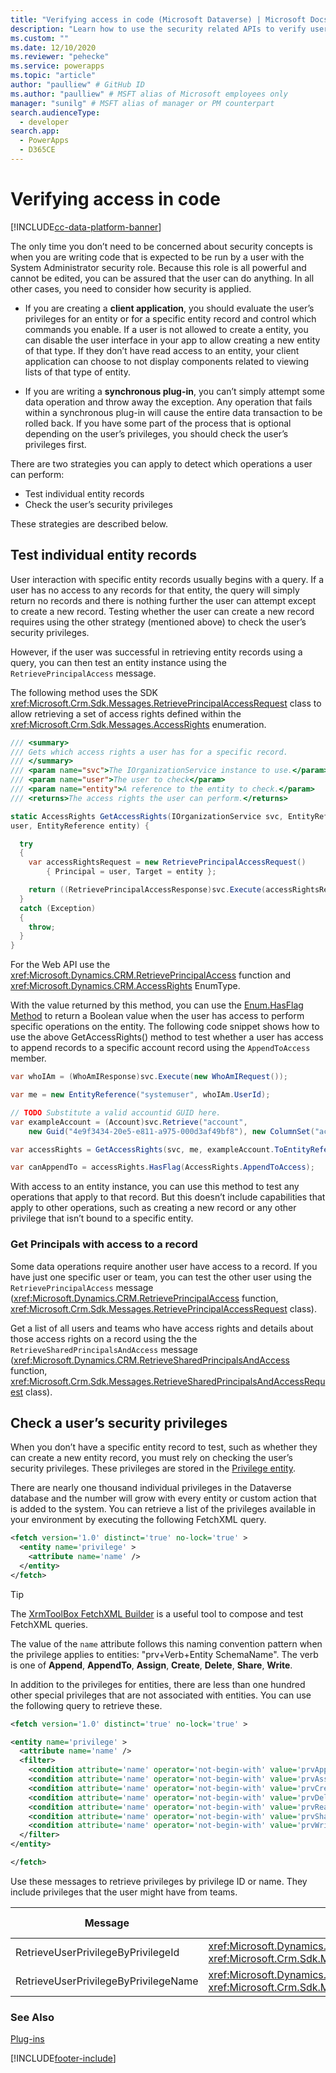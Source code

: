```yaml
---
title: "Verifying access in code (Microsoft Dataverse) | Microsoft Docs" # Intent and product brand in a unique string of 43-59 chars including spaces
description: "Learn how to use the security related APIs to verify user access to a record." # 115-145 characters including spaces. This abstract displays in the search result.
ms.custom: ""
ms.date: 12/10/2020
ms.reviewer: "pehecke"
ms.service: powerapps
ms.topic: "article"
author: "paulliew" # GitHub ID
ms.author: "paulliew" # MSFT alias of Microsoft employees only
manager: "sunilg" # MSFT alias of manager or PM counterpart
search.audienceType: 
  - developer
search.app: 
  - PowerApps
  - D365CE
---
```


# Verifying access in code

[!INCLUDE[cc-data-platform-banner](../../includes/cc-data-platform-banner.md)]

The only time you don’t need to be concerned about security concepts is when you
are writing code that is expected to be run by a user with the System
Administrator security role. Because this role is all powerful and cannot be
edited, you can be assured that the user can do anything. In all other cases,
you need to consider how security is applied.

- If you are creating a **client application**, you should evaluate the user’s
    privileges for an entity or for a specific entity record and control which
    commands you enable. If a user is not allowed to create a entity, you can
    disable the user interface in your app to allow creating a new entity of that type. If they don’t have read access to an entity, your client application can choose to not
    display components related to viewing lists of that type of entity.

- If you are writing a **synchronous plug-in**, you can’t simply attempt some
    data operation and throw away the exception. Any operation that fails within a
    synchronous plug-in will cause the entire data transaction to be rolled back. If
    you have some part of the process that is optional depending on the user’s
    privileges, you should check the user’s privileges first.

There are two strategies you can apply to detect which operations a user can
perform:

- Test individual entity records
- Check the user’s security privileges

These strategies are described below.

## Test individual entity records

User interaction with specific entity records usually begins with a query. If a
user has no access to any records for that entity, the query will simply return
no records and there is nothing further the user can attempt except to create a
new record. Testing whether the user can create a new record requires using the
other strategy (mentioned above) to check the user’s security privileges.

However, if the user was successful in retrieving entity records using a query, you
can then test an entity instance using the `RetrievePrincipalAccess` message.

The following method uses the SDK <xref:Microsoft.Crm.Sdk.Messages.RetrievePrincipalAccessRequest> class to allow retrieving a set of access rights defined within the <xref:Microsoft.Crm.Sdk.Messages.AccessRights> enumeration.

```csharp
/// <summary>
/// Gets which access rights a user has for a specific record.
/// </summary>
/// <param name="svc">The IOrganizationService instance to use.</param>
/// <param name="user">The user to check</param>
/// <param name="entity">A reference to the entity to check.</param>
/// <returns>The access rights the user can perform.</returns>

static AccessRights GetAccessRights(IOrganizationService svc, EntityReference
user, EntityReference entity) {

  try
  {
    var accessRightsRequest = new RetrievePrincipalAccessRequest() 
        { Principal = user, Target = entity };

    return ((RetrievePrincipalAccessResponse)svc.Execute(accessRightsRequest)).AccessRights;
  }
  catch (Exception)
  {
    throw;
  }
}
```

For the Web API use the <xref:Microsoft.Dynamics.CRM.RetrievePrincipalAccess> function and <xref:Microsoft.Dynamics.CRM.AccessRights> EnumType.

With the value returned by this method, you can use the [Enum.HasFlag Method](/dotnet/api/system.enum.hasflag#System_Enum_HasFlag_System_Enum_)
to return a Boolean value when the user has access to perform specific
operations on the entity. The following code snippet shows how to use the above
GetAccessRights() method to test whether a user has access to append records
to a specific account record using the `AppendToAccess` member.

```C#
var whoIAm = (WhoAmIResponse)svc.Execute(new WhoAmIRequest());

var me = new EntityReference("systemuser", whoIAm.UserId);

// TODO Substitute a valid accountid GUID here.
var exampleAccount = (Account)svc.Retrieve("account",
    new Guid("4e9f3434-20e5-e811-a975-000d3af49bf8"), new ColumnSet("accountid"));

var accessRights = GetAccessRights(svc, me, exampleAccount.ToEntityReference());

var canAppendTo = accessRights.HasFlag(AccessRights.AppendToAccess);
```

With access to an entity instance, you can use this method to test any
operations that apply to that record. But this doesn’t include capabilities that
apply to other operations, such as creating a new record or any other privilege
that isn’t bound to a specific entity.

### Get Principals with access to a record

Some data operations require another user have access to a record. If you have
just one specific user or team, you can test the other user using the `RetrievePrincipalAccess` message (<xref:Microsoft.Dynamics.CRM.RetrievePrincipalAccess> function, <xref:Microsoft.Crm.Sdk.Messages.RetrievePrincipalAccessRequest> class).

Get a list of all users and teams who have access rights and details about
those access rights on a record using the the `RetrieveSharedPrincipalsAndAccess` message (<xref:Microsoft.Dynamics.CRM.RetrieveSharedPrincipalsAndAccess> function, <xref:Microsoft.Crm.Sdk.Messages.RetrieveSharedPrincipalsAndAccessRequest> class).

## Check a user’s security privileges

When you don’t have a specific entity record to test, such as whether they can
create a new entity record, you must rely on checking the user’s security
privileges. These privileges are stored in the [Privilege entity](reference/entities/privilege.md).

There are nearly one thousand individual privileges in the Dataverse database and the
number will grow with every entity or custom action that is added to the system.
You can retrieve a list of the privileges available in your environment by executing the
following FetchXML query.

```XML
<fetch version='1.0' distinct='true' no-lock='true' >
  <entity name='privilege' >
    <attribute name='name' />
  </entity>
</fetch>
```

> [!TIP]
> The [XrmToolBox FetchXML Builder](https://www.xrmtoolbox.com/plugins/Cinteros.Xrm.FetchXmlBuilder/) is a useful tool to compose and test FetchXML queries.

The value of the `name` attribute follows this naming convention pattern when the
privilege applies to entities: "prv+Verb+Entity SchemaName". The verb is one of **Append**, **AppendTo**, **Assign**, **Create**, **Delete**,
**Share**, **Write**.

In addition to the privileges for entities, there are less than one hundred other
special privileges that are not associated with entities. You can use the
following query to retrieve these.

```XML
<fetch version='1.0' distinct='true' no-lock='true' >

<entity name='privilege' >
  <attribute name='name' />
  <filter>
    <condition attribute='name' operator='not-begin-with' value='prvAppend' />
    <condition attribute='name' operator='not-begin-with' value='prvAssign' />
    <condition attribute='name' operator='not-begin-with' value='prvCreate' />
    <condition attribute='name' operator='not-begin-with' value='prvDelete' />
    <condition attribute='name' operator='not-begin-with' value='prvRead' />
    <condition attribute='name' operator='not-begin-with' value='prvShare' />
    <condition attribute='name' operator='not-begin-with' value='prvWrite' />
  </filter>
</entity>

</fetch>
```

Use these messages to retrieve privileges by privilege ID or name. They include privileges that the user might have from teams.

| Message | Web API function,<br/> SDK API class |
| --- | --- |
| RetrieveUserPrivilegeByPrivilegeId | <xref:Microsoft.Dynamics.CRM.RetrieveUserPrivilegeByPrivilegeId>,<br/> <xref:Microsoft.Crm.Sdk.Messages.RetrieveUserPrivilegeByPrivilegeIdRequest> |
| RetrieveUserPrivilegeByPrivilegeName | <xref:Microsoft.Dynamics.CRM.RetrieveUserPrivilegeByPrivilegeId>,<br/> <xref:Microsoft.Crm.Sdk.Messages.RetrieveUserPrivilegeByPrivilegeNameRequest> |

### See Also

[Plug-ins](plug-ins.md)

[!INCLUDE[footer-include](../../includes/footer-banner.md)]
